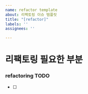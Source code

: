```yaml
---
name: refactor template
about: 리팩토링 이슈 템플릿
title: "[refactor]"
labels: ''
assignees: ''

---
```


# 리팩토링 필요한 부분

### refactoring TODO
<!-- 리팩토링 TODO  -->
- [ ]
